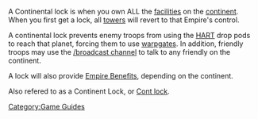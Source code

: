 A Continental lock is when you own ALL the
[facilities](facilities.md "wikilink") on the
[continent](continent.md "wikilink"). When you first get a lock, all
[towers](towers.md "wikilink") will revert to that Empire's control.

A continental lock prevents enemy troops from using the
[HART](HART.md "wikilink") drop pods to reach that planet, forcing them to
use [warpgates](warpgate.md "wikilink"). In addition, friendly troops may
use the [/broadcast channel](In-Game_Commands.md "wikilink") to talk to any
friendly on the continent.

A lock will also provide [Empire Benefits](Empire_Benefit.md "wikilink"),
depending on the continent.

Also refered to as a Continent Lock, or [Cont
lock](Acronyms_and_Slang.md "wikilink").

[Category:Game Guides](Category:Game_Guides.md "wikilink")
